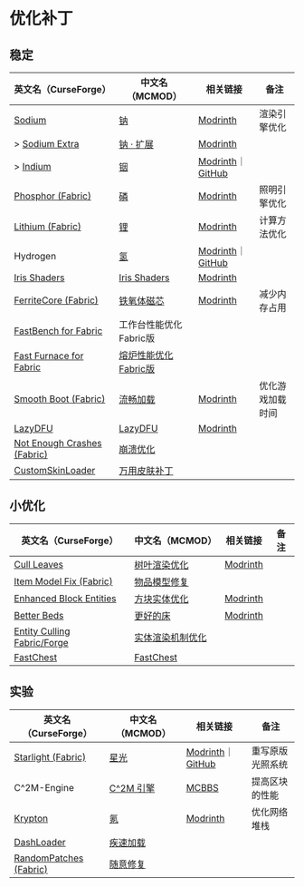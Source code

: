 # 优化补丁

## 稳定

| 英文名（CurseForge）                                                                            | 中文名（MCMOD）                                              | 相关链接                                                                                                    | 备注             |
| ----------------------------------------------------------------------------------------------- | ------------------------------------------------------------ | ----------------------------------------------------------------------------------------------------------- | ---------------- |
| [Sodium](https://www.curseforge.com/minecraft/mc-mods/sodium)                                   | [钠](https://www.mcmod.cn/class/2785.html)                   | [Modrinth](https://www.modrinth.com/mod/sodium)                                                             | 渲染引擎优化     |
| > [Sodium Extra](https://www.curseforge.com/minecraft/mc-mods/sodium-extra)                     | [钠 · 扩展](https://www.mcmod.cn/class/3701.html)            | [Modrinth](https://www.modrinth.com/mod/sodium-extra)                                                       |                  |
| > [Indium](https://www.curseforge.com/minecraft/mc-mods/indium)                                 | [铟](https://www.mcmod.cn/class/3413.html)                   | [Modrinth](https://www.modrinth.com/mod/indium)｜[GitHub](https://github.com/comp500/Indium)                |                  |
| [Phosphor (Fabric)](https://www.curseforge.com/minecraft/mc-mods/phosphor)                      | [磷](https://www.mcmod.cn/class/1766.html)                   | [Modrinth](https://www.modrinth.com/mod/phosphor)                                                           | 照明引擎优化     |
| [Lithium (Fabric)](https://www.curseforge.com/minecraft/mc-mods/lithium)                        | [锂](https://www.mcmod.cn/class/2292.html)                   | [Modrinth](https://www.modrinth.com/mod/lithium)                                                            | 计算方法优化     |
| Hydrogen                                                                                        | [氢](https://www.mcmod.cn/class/3406.html)                   | [Modrinth](https://www.modrinth.com/mod/hydrogen)｜[GitHub](https://github.com/jellysquid3/hydrogen-fabric) |                  |
| [Iris Shaders](https://www.curseforge.com/minecraft/mc-mods/irisshaders)                        | [Iris Shaders](https://www.mcmod.cn/class/3697.html)         | [Modrinth](https://www.modrinth.com/mod/iris)                                                               |                  |
| [FerriteCore (Fabric)](https://www.curseforge.com/minecraft/mc-mods/ferritecore-fabric)         | [铁氧体磁芯](https://www.mcmod.cn/class/3888.html)           | [Modrinth](https://www.modrinth.com/mod/ferrite-core)                                                       | 减少内存占用     |
| [FastBench for Fabric](https://www.curseforge.com/minecraft/mc-mods/fastbench-for-fabric)       | 工作台性能优化Fabric版                                       |                                                                                                             |                  |
| [Fast Furnace for Fabric](https://www.curseforge.com/minecraft/mc-mods/fast-furnace-for-fabric) | [熔炉性能优化Fabric版](https://www.mcmod.cn/class/3079.html) |                                                                                                             |                  |
| [Smooth Boot (Fabric)](https://www.curseforge.com/minecraft/mc-mods/smooth-boot)                | [流畅加载](https://www.mcmod.cn/class/3422.html)             | [Modrinth](https://www.modrinth.com/mod/smoothboot-fabric)                                                  | 优化游戏加载时间 |
| [LazyDFU](https://www.curseforge.com/minecraft/mc-mods/lazydfu)                                 | [LazyDFU](https://www.mcmod.cn/class/3407.html)              | [Modrinth](https://www.modrinth.com/mod/lazydfu)                                                            |                  |
| [Not Enough Crashes (Fabric)](https://www.curseforge.com/minecraft/mc-mods/not-enough-crashes)  | [崩溃优化](https://www.mcmod.cn/class/2441.html)             |                                                                                                             |                  |
| [CustomSkinLoader](https://www.curseforge.com/minecraft/mc-mods/customskinloader)               | [万用皮肤补丁](https://www.mcmod.cn/class/883.html)          |                                                                                                             |                  |

## 小优化

| 英文名（CurseForge）                                                                            | 中文名（MCMOD）                                          | 相关链接                                             | 备注 |
| ----------------------------------------------------------------------------------------------- | -------------------------------------------------------- | ---------------------------------------------------- | ---- |
| [Cull Leaves](https://www.curseforge.com/minecraft/mc-mods/cull-leaves)                         | [树叶渲染优化](https://www.mcmod.cn/class/4414.html)     | [Modrinth](https://www.modrinth.com/mod/cull-leaves) |      |
| [Item Model Fix (Fabric)](https://www.curseforge.com/minecraft/mc-mods/item-model-fix)          | [物品模型修复](https://www.mcmod.cn/class/3845.html)     |                                                      |      |
| [Enhanced Block Entities](https://www.curseforge.com/minecraft/mc-mods/enhanced-block-entities) | [方块实体优化](https://www.mcmod.cn/class/3632.html)     | [Modrinth](https://www.modrinth.com/mod/ebe)         |      |
| [Better Beds](https://www.curseforge.com/minecraft/mc-mods/better-beds)                         | [更好的床](https://www.mcmod.cn/class/4356.html)         | [Modrinth](https://www.modrinth.com/mod/better-beds) |      |
| [Entity Culling Fabric/Forge](https://www.curseforge.com/minecraft/mc-mods/entityculling)       | [实体渲染机制优化](https://www.mcmod.cn/class/3629.html) |                                                      |      |
| [FastChest](https://www.curseforge.com/minecraft/mc-mods/fastchest)                             | [FastChest](https://www.mcmod.cn/class/4655.html)        |                                                      |      |

## 实验

| 英文名（CurseForge）                                                                        | 中文名（MCMOD）                                   | 相关链接                                                                                                      | 备注             |
| ------------------------------------------------------------------------------------------- | ------------------------------------------------- | ------------------------------------------------------------------------------------------------------------- | ---------------- |
| [Starlight (Fabric)](https://www.curseforge.com/minecraft/mc-mods/starlight)                | [星光](https://www.mcmod.cn/class/3303.html)      | [Modrinth](https://modrinth.com/mod/starlight)｜[GitHub](https://github.com/Spottedleaf/Starlight/tree/forge) | 重写原版光照系统 |
| C^2M-Engine                                                                                 | [C^2M 引擎](https://www.mcmod.cn/class/3511.html) | [MCBBS](https://www.mcbbs.net/thread-1188136-1-1.html)                                                        | 提高区块的性能   |
| [Krypton](https://www.curseforge.com/minecraft/mc-mods/krypton)                             | [氪](https://www.mcmod.cn/class/3399.html)        | [Modrinth](https://www.modrinth.com/mod/krypton)                                                              | 优化网络堆栈     |
| [DashLoader](https://www.curseforge.com/minecraft/mc-mods/dashloader)                       | [疾速加载](https://www.mcmod.cn/class/3841.html)  |                                                                                                               |                  |
| [RandomPatches (Fabric)](https://www.curseforge.com/minecraft/mc-mods/randompatches-fabric) | [随意修复](https://www.mcmod.cn/class/2253.html)  |                                                                                                               |                  |
